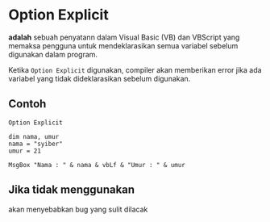 # Option Explicit

**adalah** sebuah penyatann dalam Visual Basic (VB) dan VBScript yang memaksa pengguna untuk mendeklarasikan semua variabel sebelum digunakan dalam program.

Ketika `Option Explicit` digunakan, compiler akan memberikan error jika ada variabel yang tidak dideklarasikan sebelum digunakan.

## Contoh

```vbs
Option Explicit

dim nama, umur
nama = "syiber"
umur = 21

MsgBox "Nama : " & nama & vbLf & "Umur : " & umur
```

## Jika tidak menggunakan

akan menyebabkan bug yang sulit dilacak
